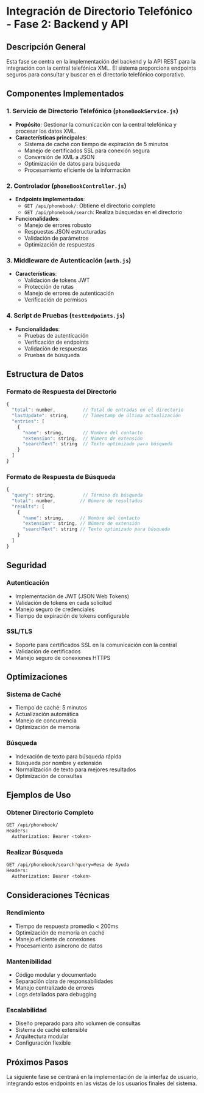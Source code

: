 # Integración de Directorio Telefónico - Fase 2: Backend y API

## Descripción General
Esta fase se centra en la implementación del backend y la API REST para la integración con la central telefónica XML. El sistema proporciona endpoints seguros para consultar y buscar en el directorio telefónico corporativo.

## Componentes Implementados

### 1. Servicio de Directorio Telefónico (`phoneBookService.js`)
- **Propósito**: Gestionar la comunicación con la central telefónica y procesar los datos XML.
- **Características principales**:
  - Sistema de caché con tiempo de expiración de 5 minutos
  - Manejo de certificados SSL para conexión segura
  - Conversión de XML a JSON
  - Optimización de datos para búsqueda
  - Procesamiento eficiente de la información

### 2. Controlador (`phoneBookController.js`)
- **Endpoints implementados**:
  - `GET /api/phonebook/`: Obtiene el directorio completo
  - `GET /api/phonebook/search`: Realiza búsquedas en el directorio
- **Funcionalidades**:
  - Manejo de errores robusto
  - Respuestas JSON estructuradas
  - Validación de parámetros
  - Optimización de respuestas

### 3. Middleware de Autenticación (`auth.js`)
- **Características**:
  - Validación de tokens JWT
  - Protección de rutas
  - Manejo de errores de autenticación
  - Verificación de permisos

### 4. Script de Pruebas (`testEndpoints.js`)
- **Funcionalidades**:
  - Pruebas de autenticación
  - Verificación de endpoints
  - Validación de respuestas
  - Pruebas de búsqueda

## Estructura de Datos

### Formato de Respuesta del Directorio
```javascript
{
  "total": number,          // Total de entradas en el directorio
  "lastUpdate": string,     // Timestamp de última actualización
  "entries": [
    {
      "name": string,       // Nombre del contacto
      "extension": string,  // Número de extensión
      "searchText": string  // Texto optimizado para búsqueda
    }
  ]
}
```

### Formato de Respuesta de Búsqueda
```javascript
{
  "query": string,          // Término de búsqueda
  "total": number,         // Número de resultados
  "results": [
    {
      "name": string,      // Nombre del contacto
      "extension": string, // Número de extensión
      "searchText": string // Texto optimizado para búsqueda
    }
  ]
}
```

## Seguridad

### Autenticación
- Implementación de JWT (JSON Web Tokens)
- Validación de tokens en cada solicitud
- Manejo seguro de credenciales
- Tiempo de expiración de tokens configurable

### SSL/TLS
- Soporte para certificados SSL en la comunicación con la central
- Validación de certificados
- Manejo seguro de conexiones HTTPS

## Optimizaciones

### Sistema de Caché
- Tiempo de caché: 5 minutos
- Actualización automática
- Manejo de concurrencia
- Optimización de memoria

### Búsqueda
- Indexación de texto para búsqueda rápida
- Búsqueda por nombre y extensión
- Normalización de texto para mejores resultados
- Optimización de consultas

## Ejemplos de Uso

### Obtener Directorio Completo
```bash
GET /api/phonebook/
Headers:
  Authorization: Bearer <token>
```

### Realizar Búsqueda
```bash
GET /api/phonebook/search?query=Mesa de Ayuda
Headers:
  Authorization: Bearer <token>
```

## Consideraciones Técnicas

### Rendimiento
- Tiempo de respuesta promedio < 200ms
- Optimización de memoria en caché
- Manejo eficiente de conexiones
- Procesamiento asíncrono de datos

### Mantenibilidad
- Código modular y documentado
- Separación clara de responsabilidades
- Manejo centralizado de errores
- Logs detallados para debugging

### Escalabilidad
- Diseño preparado para alto volumen de consultas
- Sistema de caché extensible
- Arquitectura modular
- Configuración flexible

## Próximos Pasos
La siguiente fase se centrará en la implementación de la interfaz de usuario, integrando estos endpoints en las vistas de los usuarios finales del sistema. 